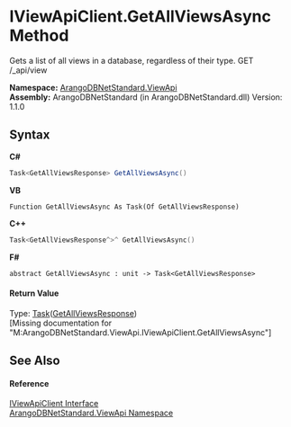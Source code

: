 # IViewApiClient.GetAllViewsAsync Method 
 

Gets a list of all views in a database, regardless of their type. GET /_api/view

**Namespace:**&nbsp;<a href="12cf6547-181e-bb5f-2514-6b9d674ede96">ArangoDBNetStandard.ViewApi</a><br />**Assembly:**&nbsp;ArangoDBNetStandard (in ArangoDBNetStandard.dll) Version: 1.1.0

## Syntax

**C#**<br />
``` C#
Task<GetAllViewsResponse> GetAllViewsAsync()
```

**VB**<br />
``` VB
Function GetAllViewsAsync As Task(Of GetAllViewsResponse)
```

**C++**<br />
``` C++
Task<GetAllViewsResponse^>^ GetAllViewsAsync()
```

**F#**<br />
``` F#
abstract GetAllViewsAsync : unit -> Task<GetAllViewsResponse> 

```


#### Return Value
Type: <a href="https://docs.microsoft.com/dotnet/api/system.threading.tasks.task-1" target="_blank" rel="noopener noreferrer">Task</a>(<a href="be0ea4f5-d225-9fe1-b97d-8103f7441bc5">GetAllViewsResponse</a>)<br />\[Missing <returns> documentation for "M:ArangoDBNetStandard.ViewApi.IViewApiClient.GetAllViewsAsync"\]

## See Also


#### Reference
<a href="7ceb397b-e341-c561-113b-39d6e5b7afe6">IViewApiClient Interface</a><br /><a href="12cf6547-181e-bb5f-2514-6b9d674ede96">ArangoDBNetStandard.ViewApi Namespace</a><br />